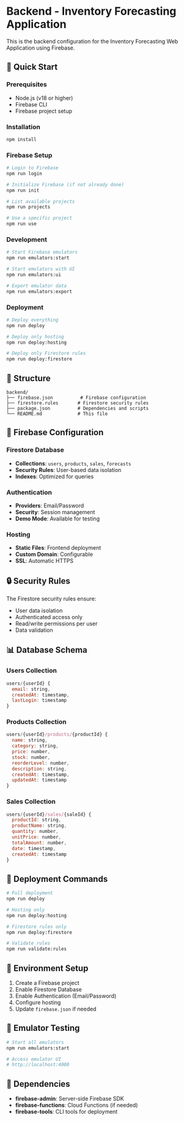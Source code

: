 # Backend - Inventory Forecasting Application

This is the backend configuration for the Inventory Forecasting Web Application using Firebase.

## 🚀 Quick Start

### Prerequisites
- Node.js (v18 or higher)
- Firebase CLI
- Firebase project setup

### Installation
```bash
npm install
```

### Firebase Setup
```bash
# Login to Firebase
npm run login

# Initialize Firebase (if not already done)
npm run init

# List available projects
npm run projects

# Use a specific project
npm run use
```

### Development
```bash
# Start Firebase emulators
npm run emulators:start

# Start emulators with UI
npm run emulators:ui

# Export emulator data
npm run emulators:export
```

### Deployment
```bash
# Deploy everything
npm run deploy

# Deploy only hosting
npm run deploy:hosting

# Deploy only Firestore rules
npm run deploy:firestore
```

## 📁 Structure

```
backend/
├── firebase.json          # Firebase configuration
├── firestore.rules       # Firestore security rules
├── package.json          # Dependencies and scripts
└── README.md             # This file
```

## 🔧 Firebase Configuration

### Firestore Database
- **Collections**: `users`, `products`, `sales`, `forecasts`
- **Security Rules**: User-based data isolation
- **Indexes**: Optimized for queries

### Authentication
- **Providers**: Email/Password
- **Security**: Session management
- **Demo Mode**: Available for testing

### Hosting
- **Static Files**: Frontend deployment
- **Custom Domain**: Configurable
- **SSL**: Automatic HTTPS

## 🔒 Security Rules

The Firestore security rules ensure:
- User data isolation
- Authenticated access only
- Read/write permissions per user
- Data validation

## 📊 Database Schema

### Users Collection
```javascript
users/{userId} {
  email: string,
  createdAt: timestamp,
  lastLogin: timestamp
}
```

### Products Collection
```javascript
users/{userId}/products/{productId} {
  name: string,
  category: string,
  price: number,
  stock: number,
  reorderLevel: number,
  description: string,
  createdAt: timestamp,
  updatedAt: timestamp
}
```

### Sales Collection
```javascript
users/{userId}/sales/{saleId} {
  productId: string,
  productName: string,
  quantity: number,
  unitPrice: number,
  totalAmount: number,
  date: timestamp,
  createdAt: timestamp
}
```

## 🚀 Deployment Commands

```bash
# Full deployment
npm run deploy

# Hosting only
npm run deploy:hosting

# Firestore rules only
npm run deploy:firestore

# Validate rules
npm run validate:rules
```

## 🔧 Environment Setup

1. Create a Firebase project
2. Enable Firestore Database
3. Enable Authentication (Email/Password)
4. Configure hosting
5. Update `firebase.json` if needed

## 📱 Emulator Testing

```bash
# Start all emulators
npm run emulators:start

# Access emulator UI
# http://localhost:4000
```

## 🔗 Dependencies

- **firebase-admin**: Server-side Firebase SDK
- **firebase-functions**: Cloud Functions (if needed)
- **firebase-tools**: CLI tools for deployment
